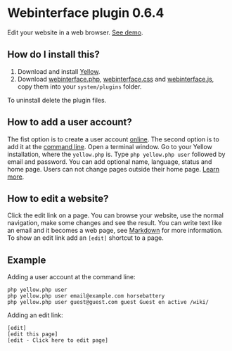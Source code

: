 Webinterface plugin 0.6.4
=========================
Edit your website in a web browser. [See demo](http://demo.datenstrom.se/).

How do I install this?
----------------------
1. Download and install [Yellow](https://github.com/datenstrom/yellow/).  
3. Download [webinterface.php](webinterface.php?raw=true), [webinterface.css](webinterface.css?raw=true) and [webinterface.js](webinterface.js?raw=true), copy them into your `system/plugins` folder.  

To uninstall delete the plugin files.

How to add a user account?
-------------------------
The fist option is to create a user account [online](https://demo.datenstrom.se/tests/new-user). The second option is to add it at the [command line](https://github.com/datenstrom/yellow-extensions/tree/master/plugins/commandline). Open a terminal window. Go to your Yellow installation, where the `yellow.php` is. Type `php yellow.php user` followed by email and password. You can add  optional  name, language, status and home page. Users can not change pages outside their home page. [Learn more](https://github.com/datenstrom/yellow/wiki/How-to-add-a-user-account).

How to edit a website?
----------------------
Click the edit link on a page. You can browse your website, use the normal navigation, make some changes and see the result. You can write text like an email and it becomes a web page, see [Markdown](https://github.com/datenstrom/yellow-extensions/tree/master/plugins/markdown) for more information. To show an edit link add an `[edit]` shortcut to a page.

Example
-------
Adding a user account at the command line:
 
`php yellow.php user`  
`php yellow.php user email@example.com horsebattery`  
`php yellow.php user guest@guest.com guest Guest en active /wiki/`  

Adding an edit link:

    [edit]
    [edit this page]
    [edit - Click here to edit page]
